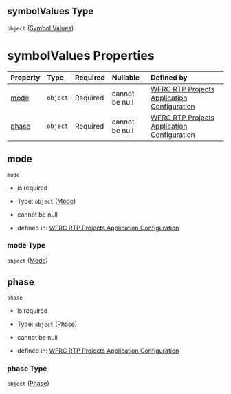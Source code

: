 ## symbolValues Type

`object` ([Symbol Values](config-properties-filter-widget-configuration-properties-symbol-values.md))

# symbolValues Properties

| Property        | Type     | Required | Nullable       | Defined by                                                                                                                                                                                                                                                       |
| :-------------- | :------- | :------- | :------------- | :--------------------------------------------------------------------------------------------------------------------------------------------------------------------------------------------------------------------------------------------------------------- |
| [mode](#mode)   | `object` | Required | cannot be null | [WFRC RTP Projects Application Configuration](config-properties-filter-widget-configuration-properties-symbol-values-properties-mode.md "https://wfrc.org/rtp-2023-adopted-map/config.schema.json#/properties/filter/properties/symbolValues/properties/mode")   |
| [phase](#phase) | `object` | Required | cannot be null | [WFRC RTP Projects Application Configuration](config-properties-filter-widget-configuration-properties-symbol-values-properties-phase.md "https://wfrc.org/rtp-2023-adopted-map/config.schema.json#/properties/filter/properties/symbolValues/properties/phase") |

## mode



`mode`

*   is required

*   Type: `object` ([Mode](config-properties-filter-widget-configuration-properties-symbol-values-properties-mode.md))

*   cannot be null

*   defined in: [WFRC RTP Projects Application Configuration](config-properties-filter-widget-configuration-properties-symbol-values-properties-mode.md "https://wfrc.org/rtp-2023-adopted-map/config.schema.json#/properties/filter/properties/symbolValues/properties/mode")

### mode Type

`object` ([Mode](config-properties-filter-widget-configuration-properties-symbol-values-properties-mode.md))

## phase



`phase`

*   is required

*   Type: `object` ([Phase](config-properties-filter-widget-configuration-properties-symbol-values-properties-phase.md))

*   cannot be null

*   defined in: [WFRC RTP Projects Application Configuration](config-properties-filter-widget-configuration-properties-symbol-values-properties-phase.md "https://wfrc.org/rtp-2023-adopted-map/config.schema.json#/properties/filter/properties/symbolValues/properties/phase")

### phase Type

`object` ([Phase](config-properties-filter-widget-configuration-properties-symbol-values-properties-phase.md))
